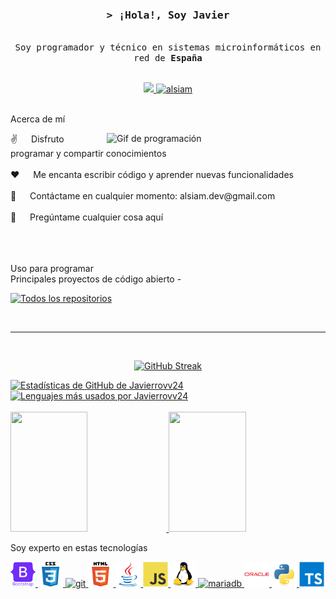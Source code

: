 <!--
<h2 align="center">
  ¡Bienvenido al Mundo de Al Siam!
  <img src="https://media.giphy.com/media/hvRJCLFzcasrR4ia7z/giphy.gif" width="28">
</h2>
-->
<!--
<p align="center">
  <a href="https://github.com/alsiam"><img src="https://readme-typing-svg.herokuapp.com/?lines=Programador%20Autodidacta;Desarrollador%20Front%20End;Más%20de%201.5%20años%20de%20experiencia%20en%20programación;Siempre%20aprendiendo%20cosas%20nuevas&center=true&width=380&height=45"></a>
</p>
 -->
<!-- <a href="https://komarev.com/ghpvc/?username=alsiam">
  <img align="right" src="https://komarev.com/ghpvc/?username=alsiam&label=Visitors&color=0e75b6&style=flat" alt="Visitantes del perfil" />
</a> -->


<!-- Intro  -->
<h3 align="center">
        <samp>&gt; ¡Hola!, Soy
                <b><a target="_blank"> Javier </a></b>
        </samp>
</h3>
<p align="center"> 
  <samp>
    <br>
    Soy programador y técnico en sistemas microinformáticos en red de <b> España </b> 
    <br>
    <br>
  </samp>
</p>
<p align="center">
 <a href="https://x.com/javiier_r24" target="_blank">
  <img src="https://img.shields.io/badge/Twitter-1DA1F2?style=for-the-badge&logo=twitter&logoColor=white" />
 </a>
 <a href="https://www.instagram.com/javiier_r24/" target="_blank">
  <img src="https://img.shields.io/badge/Instagram-fe4164?style=for-the-badge&logo=instagram&logoColor=white" alt="alsiam" />
 </a> 
 <!-- <a href="https://facebook.com/alsiam.dev" target="_blank">
  <img src="https://img.shields.io/badge/Facebook-20BEFF?&style=for-the-badge&logo=facebook&logoColor=white" alt="alsiam"  />
  </a>  -->
</p>
<br />
<!-- About Section -->
Acerca de mí
<p>
 <img align="right" width="350" src="/assets/programmer.gif" alt="Gif de programación" />
✌️   Disfruto programar y compartir conocimientos <br/><br/>
❤️   Me encanta escribir código y aprender nuevas funcionalidades<br/><br/>
📧   Contáctame en cualquier momento: alsiam.dev@gmail.com<br/><br/>
💬   Pregúntame cualquier cosa aquí

</p>
<br/>
<br/>
<br/>
Uso para programar








<br/>
Principales proyectos de código abierto -





<p align="left">
  <a href="https://github.com/Javierrovv24" target="_blank"><img alt="Todos los repositorios" title="Todos los repositorios" src="https://img.shields.io/badge/-Todos%20los%20Repos-2962FF?style=for-the-badge&logo=koding&logoColor=white"/></a>
</p>
<br/>
<hr/>
<br/>
<p align="center">
<a href="https://git.io/streak-stats"><img
        src="https://github-readme-streak-stats.herokuapp.com?user=Javierrovv24&theme=onedark&hide_border=verdadero&date_format=M%20j%5B%2C%20Y%5D"
       height="192px" width="49.5%" alt="GitHub Streak" /></a>
</p>
<p align="center">
  <a href="http://github-profile-summary-cards.vercel.app/api/cards/profile-details?username=Javierrovv24&theme=2077"
 alt="Contribución de Javierrovv24 en GitHub"/>
  </a>
</p>
 <a> 
    <a href="https://github.com/Javierrovv24"><img alt="Estadísticas de GitHub de Javierrovv24" src="http://github-profile-summary-cards.vercel.app/api/cards/repos-per-language?username=Javierrovv24&theme=2077" height="192px" width="49.5%"/></a>
  <a href="https://github.com/Javierrovv24"><img alt="Lenguajes más usados por Javierrovv24" src="http://github-profile-summary-cards.vercel.app/api/cards/most-commit-language?username=Javierrovv24&theme=2077" height="192px" width="49.5%"/></a>
  <br/>
</a> 
<br>
<a href="https://github.com/Javierrovv24">
    <img src="http://github-profile-summary-cards.vercel.app/api/cards/stats?username=Javierrovv24&theme=2077" alt="" height="192px" width="49.5%">
</a>

<a href="https://github.com/Javierrovv24">
    <img src="http://github-profile-summary-cards.vercel.app/api/cards/productive-time?username=Javierrovv24&theme=2077&utcOffset=8" alt="" height="192px" width="49.5%">
</a>
<br>
<p >Soy experto en estas tecnologías</p>

<p align="left"> <a href="https://getbootstrap.com" target="_blank" rel="noreferrer"> <img
      src="https://raw.githubusercontent.com/devicons/devicon/master/icons/bootstrap/bootstrap-plain-wordmark.svg"
      alt="bootstrap" width="40" height="40" /> </a> <a href="https://www.w3schools.com/css/" target="_blank"
    rel="noreferrer"> <img
      src="https://raw.githubusercontent.com/devicons/devicon/master/icons/css3/css3-original-wordmark.svg" alt="css3"
      width="40" height="40" /> </a> <a href="https://git-scm.com/" target="_blank" rel="noreferrer"> <img
      src="https://www.vectorlogo.zone/logos/git-scm/git-scm-icon.svg" alt="git" width="40" height="40" /> </a> <a
    href="https://www.w3.org/html/" target="_blank" rel="noreferrer"> <img
      src="https://raw.githubusercontent.com/devicons/devicon/master/icons/html5/html5-original-wordmark.svg"
      alt="html5" width="40" height="40" /> </a> <a href="https://www.java.com" target="_blank" rel="noreferrer"> <img
      src="https://raw.githubusercontent.com/devicons/devicon/master/icons/java/java-original.svg" alt="java" width="40"
      height="40" /> </a> <a href="https://developer.mozilla.org/en-US/docs/Web/JavaScript" target="_blank"
    rel="noreferrer"> <img
      src="https://raw.githubusercontent.com/devicons/devicon/master/icons/javascript/javascript-original.svg"
      alt="javascript" width="40" height="40" /> </a> <a href="https://www.linux.org/" target="_blank" rel="noreferrer">
    <img src="https://raw.githubusercontent.com/devicons/devicon/master/icons/linux/linux-original.svg" alt="linux"
      width="40" height="40" /> </a> <a href="https://mariadb.org/" target="_blank" rel="noreferrer"> <img
      src="https://www.vectorlogo.zone/logos/mariadb/mariadb-icon.svg" alt="mariadb" width="40" height="40" /> </a> <a
    href="https://www.oracle.com/" target="_blank" rel="noreferrer"> <img
      src="https://raw.githubusercontent.com/devicons/devicon/master/icons/oracle/oracle-original.svg" alt="oracle"
      width="40" height="40" /> </a> <a href="https://www.python.org" target="_blank" rel="noreferrer"> <img
      src="https://raw.githubusercontent.com/devicons/devicon/master/icons/python/python-original.svg" alt="python"
      width="40" height="40" /> </a> <a href="https://www.typescriptlang.org/" target="_blank" rel="noreferrer"> <img
      src="https://raw.githubusercontent.com/devicons/devicon/master/icons/typescript/typescript-original.svg"
      alt="typescript" width="40" height="40" /> </a> </p>

